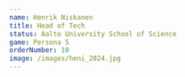 ```yaml
---
name: Henrik Niskanen
title: Head of Tech
status: Aalto University School of Science
game: Persona 5
orderNumber: 10
image: /images/heni_2024.jpg
---
```

